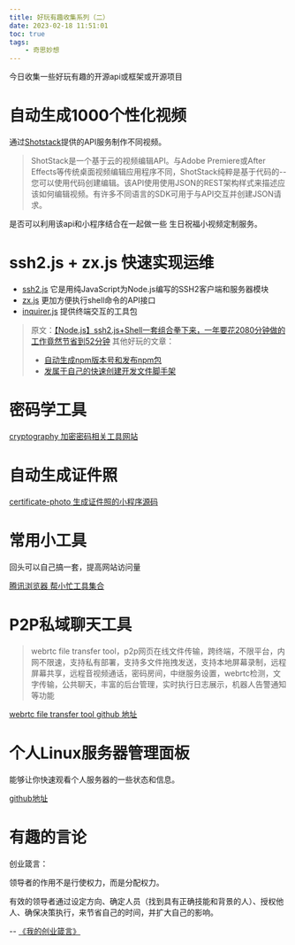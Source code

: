 ```yaml
---
title: 好玩有趣收集系列（二）
date: 2023-02-18 11:51:01
toc: true
tags:
    - 奇思妙想
---
```


今日收集一些好玩有趣的开源api或框架或开源项目 

# 自动生成1000个性化视频

通过[Shotstack](https://shotstack.io/docs/guide/getting-started/core-concepts/)提供的API服务制作不同视频。

> ShotStack是一个基于云的视频编辑API。与Adobe Premiere或After Effects等传统桌面视频编辑应用程序不同，ShotStack纯粹是基于代码的--您可以使用代码创建编辑。该API使用使用JSON的REST架构样式来描述应该如何编辑视频。有许多不同语言的SDK可用于与API交互并创建JSON请求。

是否可以利用该api和小程序结合在一起做一些 生日祝福小视频定制服务。  

<!-- more -->

# ssh2.js + zx.js 快速实现运维

- [ssh2.js](https://github.com/mscdex/ssh2) 它是用纯JavaScript为Node.js编写的SSH2客户端和服务器模块
- [zx.js](https://www.npmjs.com/package/zx) 更加方便执行shell命令的API接口
- [inquirer.js](https://www.npmjs.com/package/inquirer) 提供终端交互的工具包

> 原文：[【Node.js】ssh2.js+Shell一套组合拳下来，一年要花2080分钟做的工作竟然节省到52分钟](https://github.com/CatsAndMice/blog/issues/42)
> 其他好玩的文章：
> - [自动生成npm版本号和发布npm包](https://juejin.cn/post/7068969844607189029)
> - [发属于自己的快速创建开发文件脚手架](https://juejin.cn/post/7072972877628178440)

# 密码学工具

[cryptography 加密密码相关工具网站](https://crypto-online.cn/)

# 自动生成证件照

[certificate-photo  生成证件照的小程序源码](https://github.com/liuxiaojun666/certificate-photo)

# 常用小工具

回头可以自己搞一套，提高网站访问量

[腾讯浏览器 帮小忙工具集合](https://tool.browser.qq.com/category/develop)

# P2P私域聊天工具

> webrtc file transfer tool，p2p网页在线文件传输，跨终端，不限平台，内网不限速，支持私有部署，支持多文件拖拽发送，支持本地屏幕录制，远程屏幕共享，远程音视频通话，密码房间，中继服务设置，webrtc检测，文字传输，公共聊天，丰富的后台管理，实时执行日志展示，机器人告警通知等功能

[webrtc file transfer tool github 地址](https://github.com/iamtsm/tl-rtc-file)

# 个人Linux服务器管理面板
能够让你快速观看个人服务器的一些状态和信息。

[github地址](https://github.com/chaos-zhu/easynode)


# 有趣的言论

创业箴言：

领导者的作用不是行使权力，而是分配权力。

有效的领导者通过设定方向、确定人员（找到具有正确技能和背景的人）、授权他人、确保决策执行，来节省自己的时间，并扩大自己的影响。

-- [《我的创业箴言》](https://hackernoon.com/optimize-for-alignment-not-control-great-leaders-serve-and-more-startup-mantras)